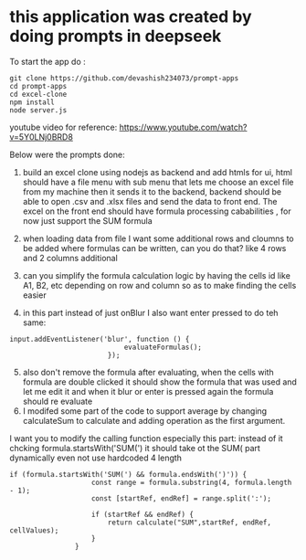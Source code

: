 # this application was created by doing prompts in deepseek

To start the app do :
```
git clone https://github.com/devashish234073/prompt-apps
cd prompt-apps
cd excel-clone
npm install
node server.js
```
youtube video for reference: https://www.youtube.com/watch?v=5Y0LNj0BRD8

Below were the prompts done:

1. build an excel clone using nodejs as backend and add htmls for ui, html should have a file menu with sub menu that lets me choose an excel file from my machine then it sends it to the backend, backend should be able to open .csv and .xlsx files and send the data to front end. The excel on the front end should have formula processing cababilities , for now just support the SUM formula

2. when loading data from file I want some additional rows and cloumns to be added where formulas can be written, can you do that? like 4 rows and 2 columns additional
3. can you simplify the formula calculation logic by having the cells id like A1, B2, etc depending on row and column so as to make finding the cells easier
4. in this part instead of just onBlur I also want enter pressed to do teh same:
```
input.addEventListener('blur', function () {
                            evaluateFormulas();
                        });
```
5. also don't remove the formula after evaluating, when the cells with formula are double clicked it should show the formula that was used and let me edit it and when it blur or enter is pressed again the formula should re evaluate
6. I modifed some part of the code to support average by changing calculateSum to calculate and adding operation as the first argument. 

I want you to modify the calling function especially this part: instead of it chcking formula.startsWith('SUM(') it should take ot the SUM( part dynamically even not use hardcoded 4 length
```
if (formula.startsWith('SUM(') && formula.endsWith(')')) {
                    const range = formula.substring(4, formula.length - 1);
                    const [startRef, endRef] = range.split(':');

                    if (startRef && endRef) {
                        return calculate("SUM",startRef, endRef, cellValues);
                    }
                }
```
